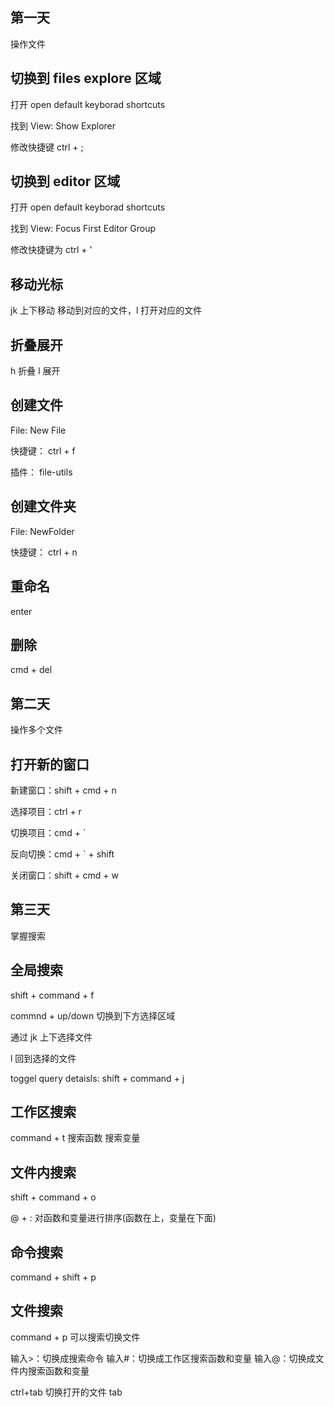 ## 第一天

操作文件

## 切换到 files explore 区域

打开 open default keyborad shortcuts

找到 View: Show Explorer

修改快捷键 ctrl + ;

## 切换到 editor 区域

打开 open default keyborad shortcuts

找到 View: Focus First Editor Group

修改快捷键为 ctrl + '

## 移动光标

jk 上下移动
移动到对应的文件，l 打开对应的文件

## 折叠展开

h 折叠
l 展开

## 创建文件

File: New File

快捷键： ctrl + f

插件： file-utils

## 创建文件夹

File: NewFolder

快捷键： ctrl + n

## 重命名

enter

## 删除

cmd + del

## 第二天

操作多个文件

## 打开新的窗口

新建窗口：shift + cmd + n

选择项目：ctrl + r

切换项目：cmd + `

反向切换：cmd + ` + shift

关闭窗口：shift + cmd + w

## 第三天

掌握搜索

## 全局搜索

shift + command + f

commnd + up/down 切换到下方选择区域

通过 jk 上下选择文件

l 回到选择的文件

toggel query detaisls: shift + command + j

## 工作区搜索

command + t
搜索函数 搜索变量

## 文件内搜索

shift + command + o

@ + : 对函数和变量进行排序(函数在上，变量在下面)

## 命令搜索

command + shift + p

## 文件搜索

command + p 可以搜索切换文件

输入>：切换成搜索命令
输入#：切换成工作区搜索函数和变量
输入@：切换成文件内搜索函数和变量

ctrl+tab 切换打开的文件 tab
